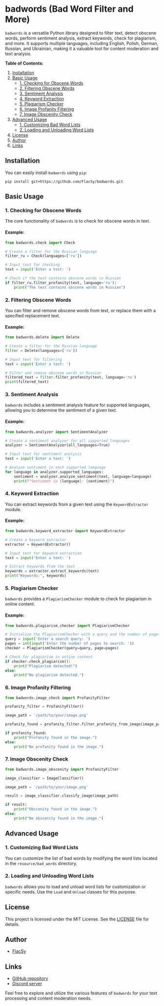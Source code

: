 # badwords (Bad Word Filter and More)

`badwords` is a versatile Python library designed to filter text, detect obscene words, perform sentiment analysis, extract keywords, check for plagiarism, and more. It supports multiple languages, including English, Polish, German, Russian, and Ukrainian, making it a valuable tool for content moderation and text analysis.

**Table of Contents:**

1. [Installation](#installation)
2. [Basic Usage](#basic-usage)
   - [1. Checking for Obscene Words](#1-checking-for-obscene-words)
   - [2. Filtering Obscene Words](#2-filtering-obscene-words)
   - [3. Sentiment Analysis](#3-sentiment-analysis)
   - [4. Keyword Extraction](#4-keyword-extraction)
   - [5. Plagiarism Checker](#5-plagiarism-checker)
   - [6. Image Profanity Filtering](#6-image-profanity-filtering)  
   - [7. Image Obscenity Check](#7-image-obscenity-check)
3. [Advanced Usage](#advanced-usage)
   - [1. Customizing Bad Word Lists](#1-customizing-bad-word-lists)
   - [2. Loading and Unloading Word Lists](#2-loading-and-unloading-word-lists)
4. [License](#license)
5. [Author](#author)
6. [Links](#links)

## Installation

You can easily install `badwords` using `pip`:

```shell
pip install git+https://github.com/FlacSy/badwords.git
```

## Basic Usage

### 1. Checking for Obscene Words

The core functionality of `badwords` is to check for obscene words in text.

#### Example:

```python
from badwords.check import Check

# Create a filter for the Russian language
filter_ru = Check(languages=['ru'])

# Input text for checking
text = input('Enter a text: ')

# Check if the text contains obscene words in Russian
if filter_ru.filter_profanity(text, language='ru'):
    print("The text contains obscene words in Russian")
```

### 2. Filtering Obscene Words

You can filter and remove obscene words from text, or replace them with a specified replacement text.

#### Example:

```python
from badwords.delete import Delete

# Create a filter for the Russian language
filter = Delete(languages=['ru'])

# Input text for filtering
text = input('Enter a text: ')

# Filter and remove obscene words in Russian
filtered_text = filter.filter_profanity(text, language='ru')
print(filtered_text)
```

### 3. Sentiment Analysis

`badwords` includes a sentiment analysis feature for supported languages, allowing you to determine the sentiment of a given text.

#### Example:

```python
from badwords.analyzer import SentimentAnalyzer

# Create a sentiment analyzer for all supported languages
analyzer = SentimentAnalyzer(all_languages=True)

# Input text for sentiment analysis
text = input('Enter a text: ')

# Analyze sentiment in each supported language
for language in analyzer.supported_languages:
    sentiment = analyzer.analyze_sentiment(text, language=language)
    print(f"Sentiment in {language}: {sentiment}")
```

### 4. Keyword Extraction

You can extract keywords from a given text using the `KeywordExtractor` module.

#### Example:

```python
from badwords.keyword_extractor import KeywordExtractor

# Create a keyword extractor
extractor = KeywordExtractor()

# Input text for keyword extraction
text = input('Enter a text: ')

# Extract keywords from the text
keywords = extractor.extract_keywords(text)
print("Keywords:", keywords)
```

### 5. Plagiarism Checker

`badwords` provides a `PlagiarismChecker` module to check for plagiarism in online content.

#### Example:

```python
from badwords.plagiarism_checker import PlagiarismChecker

# Initialize the PlagiarismChecker with a query and the number of pages to search
query = input('Enter a search query: ')
pages = int(input('Enter the number of pages to search: '))
checker = PlagiarismChecker(query=query, page=pages)

# Check for plagiarism in online content
if checker.check_plagiarism():
    print("Plagiarism detected!")
else:
    print("No plagiarism detected.")
```

### 6. Image Profanity Filtering  

```python
from badwords.image_check import ProfanityFilter 

profanity_filter = ProfanityFilter()

image_path = '/path/to/your/image.png'

profanity_found = profanity_filter.filter_profanity_from_image(image_path, language='en')

if profanity_found:
    print("Profanity found in the image.")
else:
    print("No profanity found in the image.")
```
### 7. Image Obscenity Check 
```python
from badwords.image_obscenity import ProfanityFilter 

image_classifier = ImageClassifier()

image_path = '/path/to/your/image.png'

result = image_classifier.classify_image(image_path)

if result:
    print("Obscenity found in the image.")
else:
    print("No obscenity found in the image.")
```
## Advanced Usage

### 1. Customizing Bad Word Lists

You can customize the list of bad words by modifying the word lists located in the `resource/bad_words` directory.

### 2. Loading and Unloading Word Lists

`badwords` allows you to load and unload word lists for customization or specific needs. Use the `Load` and `Unload` classes for this purpose.

## License

This project is licensed under the MIT License. See the [LICENSE](LICENSE) file for details.

## Author

- [FlacSy](https://github.com/FlacSy)

## Links

- [GitHub repository](https://github.com/FlacSy/badwords)
- [Discord server](https://discord.gg/c4yNwz3uqZ)

Feel free to explore and utilize the various features of `badwords` for your text processing and content moderation needs.
